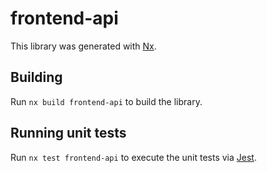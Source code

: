 # frontend-api

This library was generated with [Nx](https://nx.dev).

## Building

Run `nx build frontend-api` to build the library.

## Running unit tests

Run `nx test frontend-api` to execute the unit tests via [Jest](https://jestjs.io).
